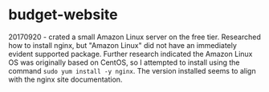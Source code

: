 # budget-website
20170920 - crated a small Amazon Linux server on the free tier. Researched how to install nginx, but "Amazon Linux" did not have an immediately evident supported package. Further research indicated the Amazon Linux OS was originally based on CentOS, so I attempted to install using the command `sudo yum install -y nginx`. The version installed seems to align with the nginx site documentation.
